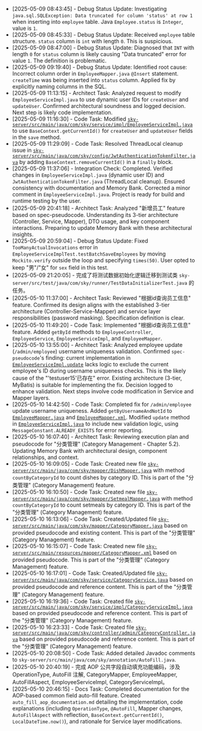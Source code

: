 * [2025-05-09 08:43:45] - Debug Status Update: Investigating `java.sql.SQLException: Data truncated for column 'status' at row 1` when inserting into `employee` table. Java `Employee.status` is `Integer`, value is `1`.
* [2025-05-09 08:45:33] - Debug Status Update: Received `employee` table structure. `status` column is `int` with length `0`. This is suspicious.
* [2025-05-09 08:47:00] - Debug Status Update: Diagnosed that `INT` with length `0` for `status` column is likely causing "Data truncated" error for value `1`. The definition is problematic.
* [2025-05-09 09:19:40] - Debug Status Update: Identified root cause: Incorrect column order in `EmployeeMapper.java` `@Insert` statement. `createTime` was being inserted into `status` column. Applied fix by explicitly naming columns in the SQL.
* [2025-05-09 11:13:15] - Architect Task: Analyzed request to modify `EmployeeServiceImpl.java` to use dynamic user IDs for `createUser` and `updateUser`. Confirmed architectural soundness and logged decision. Next step is likely code implementation.
* [2025-05-09 11:16:30] - Code Task: Modified [`sky-server/src/main/java/com/sky/service/impl/EmployeeServiceImpl.java`](sky-server/src/main/java/com/sky/service/impl/EmployeeServiceImpl.java) to use `BaseContext.getCurrentId()` for `createUser` and `updateUser` fields in the `save` method.
* [2025-05-09 11:29:09] - Code Task: Resolved ThreadLocal cleanup issue in [`sky-server/src/main/java/com/sky/config/JwtAuthenticationTokenFilter.java`](sky-server/src/main/java/com/sky/config/JwtAuthenticationTokenFilter.java) by adding `BaseContext.removeCurrentId()` in a `finally` block.
* [2025-05-09 11:37:06] - Integration Check: Completed. Verified changes in `EmployeeServiceImpl.java` (dynamic user ID) and `JwtAuthenticationTokenFilter.java` (ThreadLocal cleanup). Ensured consistency with documentation and Memory Bank. Corrected a minor comment in `EmployeeServiceImpl.java`. Project is ready for build and runtime testing by the user.
* [2025-05-09 20:41:18] - Architect Task: Analyzed "新增员工" feature based on spec-pseudocode. Understanding its 3-tier architecture (Controller, Service, Mapper), DTO usage, and key component interactions. Preparing to update Memory Bank with these architectural insights.
* [2025-05-09 20:59:04] - Debug Status Update: Fixed `TooManyActualInvocations` error in `EmployeeServiceImplTest.testBatchSaveEmployees` by moving `Mockito.verify` outside the loop and specifying `times(50)`. User opted to keep "男"/"女" for `sex` field in this test.
* [2025-05-09 21:20:05] - 完成了将测试数据初始化逻辑迁移到测试类 `sky-server/src/test/java/com/sky/runner/TestDataInitializerTest.java` 的任务。
* [2025-05-10 11:37:00] - Architect Task: Reviewed "根据id查询员工信息" feature. Confirmed its design aligns with the established 3-tier architecture (Controller-Service-Mapper) and service layer responsibilities (password masking). Specification definition is clear.
* [2025-05-10 11:49:20] - Code Task: Implemented "根据id查询员工信息" feature. Added `getById` methods to `EmployeeController`, `EmployeeService`, `EmployeeServiceImpl`, and `EmployeeMapper`.
* [2025-05-10 13:55:00] - Architect Task: Analyzed employee update (`/admin/employee`) username uniqueness validation. Confirmed `spec-pseudocode`'s finding: current implementation in [`EmployeeServiceImpl.update`](sky-server/src/main/java/com/sky/service/impl/EmployeeServiceImpl.java:143) lacks logic to exclude the current employee's ID during username uniqueness checks. This is the likely cause of the "'testuser15'已存在" error. Existing architecture (3-tier, MyBatis) is suitable for implementing the fix. Decision logged to enhance validation. Next steps involve code modification in Service and Mapper layers.
* [2025-05-10 14:42:50] - Code Task: Completed fix for `/admin/employee` update username uniqueness. Added `getByUsernameAndNotId` to [`EmployeeMapper.java`](sky-server/src/main/java/com/sky/mapper/EmployeeMapper.java) and [`EmployeeMapper.xml`](sky-server/src/main/resources/mapper/EmployeeMapper.xml). Modified `update` method in [`EmployeeServiceImpl.java`](sky-server/src/main/java/com/sky/service/impl/EmployeeServiceImpl.java) to include new validation logic, using `MessageConstant.ALREADY_EXISTS` for error reporting.
* [2025-05-10 16:07:40] - Architect Task: Reviewing execution plan and pseudocode for "分类管理" (Category Management - Chapter 5.2). Updating Memory Bank with architectural design, component relationships, and context.
* [2025-05-10 16:09:05] - Code Task: Created new file [`sky-server/src/main/java/com/sky/mapper/DishMapper.java`](sky-server/src/main/java/com/sky/mapper/DishMapper.java) with method `countByCategoryId` to count dishes by category ID. This is part of the "分类管理" (Category Management) feature.
* [2025-05-10 16:10:50] - Code Task: Created new file [`sky-server/src/main/java/com/sky/mapper/SetmealMapper.java`](sky-server/src/main/java/com/sky/mapper/SetmealMapper.java) with method `countByCategoryId` to count setmeals by category ID. This is part of the "分类管理" (Category Management) feature.
* [2025-05-10 16:13:06] - Code Task: Created/Updated file [`sky-server/src/main/java/com/sky/mapper/CategoryMapper.java`](sky-server/src/main/java/com/sky/mapper/CategoryMapper.java) based on provided pseudocode and existing content. This is part of the "分类管理" (Category Management) feature.
* [2025-05-10 16:15:07] - Code Task: Created new file [`sky-server/src/main/resources/mapper/CategoryMapper.xml`](sky-server/src/main/resources/mapper/CategoryMapper.xml) based on provided pseudocode. This is part of the "分类管理" (Category Management) feature.
* [2025-05-10 16:17:01] - Code Task: Created/Updated file [`sky-server/src/main/java/com/sky/service/CategoryService.java`](sky-server/src/main/java/com/sky/service/CategoryService.java) based on provided pseudocode and reference content. This is part of the "分类管理" (Category Management) feature.
* [2025-05-10 16:19:36] - Code Task: Created file [`sky-server/src/main/java/com/sky/service/impl/CategoryServiceImpl.java`](sky-server/src/main/java/com/sky/service/impl/CategoryServiceImpl.java) based on provided pseudocode and reference content. This is part of the "分类管理" (Category Management) feature.
* [2025-05-10 16:23:33] - Code Task: Created file [`sky-server/src/main/java/com/sky/controller/admin/CategoryController.java`](sky-server/src/main/java/com/sky/controller/admin/CategoryController.java) based on provided pseudocode and reference content. This is part of the "分类管理" (Category Management) feature.
* [2025-05-10 20:08:50] - Code Task: Added detailed Javadoc comments to `sky-server/src/main/java/com/sky/annotation/AutoFill.java`.
* [2025-05-10 20:40:19] - 完成 AOP 公共字段自动填充功能编码，涉及 OperationType, AutoFill 注解, CategoryMapper, EmployeeMapper, AutoFillAspect, EmployeeServiceImpl, CategoryServiceImpl。
* [2025-05-10 20:46:15] - Docs Task: Completed documentation for the AOP-based common field auto-fill feature. Created `auto_fill_aop_documentation.md` detailing the implementation, code explanations (including `OperationType`, `@AutoFill`, Mapper changes, `AutoFillAspect` with reflection, `BaseContext.getCurrentId()`, `LocalDateTime.now()`), and rationale for Service layer modifications.